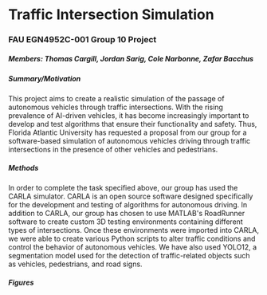 # Traffic Intersection Simulation
### FAU EGN4952C-001 Group 10 Project
##### Members: Thomas Cargill, Jordan Sarig, Cole Narbonne, Zafar Bacchus

##### Summary/Motivation
This project aims to create a realistic simulation of the passage of autonomous vehicles through traffic intersections. With the rising prevalence of AI-driven vehicles, it has become increasingly important to develop and test algorithms that ensure their functionality and safety. Thus, Florida Atlantic University has requested a proposal from our group for a software-based simulation of autonomous vehicles driving through traffic intersections in the presence of other vehicles and pedestrians.

##### Methods
In order to complete the task specified above, our group has used the CARLA simulator. CARLA is an open source software designed specifically for the development and testing of algorithms for autonomous driving. In addition to CARLA, our group has chosen to use MATLAB's RoadRunner software to create custom 3D testing environments containing different types of intersections. Once these environments were imported into CARLA, we were able to create various Python scripts to alter traffic conditions and control the behavior of autonomous vehicles. We have also used YOLO12, a segmentation model used for the detection of traffic-related objects such as vehicles, pedestrians, and road signs.

##### Figures
